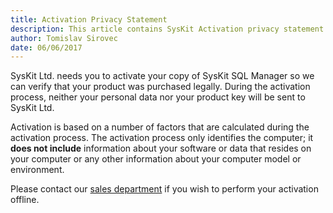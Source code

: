 ```yaml
---
title: Activation Privacy Statement
description: This article contains SysKit Activation privacy statement.
author: Tomislav Sirovec
date: 06/06/2017
---
```


SysKit Ltd. needs you to activate your copy of SysKit SQL Manager so we can verify that your product was purchased legally. During the activation process, neither your personal data nor your product key will be sent to SysKit Ltd.

Activation is based on a number of factors that are calculated during the activation process. The activation process only identifies the computer; it __does not include__ information about your software or data that resides on your computer or any other information about your computer model or environment.

Please contact our [sales department](https://www.syskit.com/company/contact-us) if you wish to perform your activation offline.

